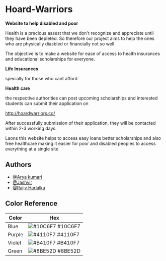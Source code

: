 # Hoard-Warriors

**Website to help disabled and poor**


Health is a precious assest that we don't recognize and appreciate until they have been depleted.
So therefore our project aims to help the ones who are physically diasbled or financially not so well 

The objective is to make a website for ease of access to health insurances and educational scholarships for everyone.

**Life Insurances**

specially for those who cant afford

**Health care**

the respective authorities can post upcoming scholarships and interested students can submit their application on
 
http://hoardwarriors.co/

After successfully submission of their application, they will be contacted within 2-3 working days.


Laons
this website helps to access easy loans better scholarships and also free healthcare making it easier for poor and disabled peoples to access everything at a single site 

## Authors

- [@Arya kumari](https://www.github.com/A1Kumari)
- [@Jashvir](https://www.github.com/katewajasvir)
- [@Rajiv Harlalka](https://www.github.com/rajivharlalka)


## Color Reference

| Color             | Hex                                                                |
| ----------------- | ------------------------------------------------------------------ |
| Blue | ![#10C6F7](https://via.placeholder.com/10/10C6F7?text=+) #10C6F7 |
| Purple | ![#4110F7](https://via.placeholder.com/10/4110F7?text=+) #4110F7 |
| Violet | ![#B410F7](https://via.placeholder.com/10/B410F7?text=+) #B410F7 |
| Green | ![#8BE52D](https://via.placeholder.com/10/8BE52D?text=+) #8BE52D |

